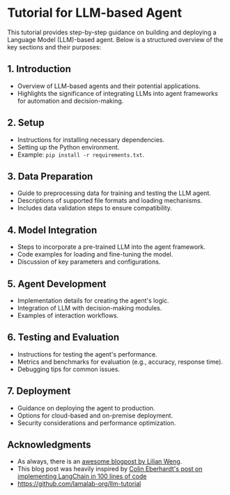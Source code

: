 # Tutorial for LLM-based Agent

This tutorial provides step-by-step guidance on building and deploying a Language Model (LLM)-based agent. Below is a structured overview of the key sections and their purposes:

## 1. **Introduction**
   - Overview of LLM-based agents and their potential applications.
   - Highlights the significance of integrating LLMs into agent frameworks for automation and decision-making.

## 2. **Setup**
   - Instructions for installing necessary dependencies.
   - Setting up the Python environment.
   - Example: `pip install -r requirements.txt`.

## 3. **Data Preparation**
   - Guide to preprocessing data for training and testing the LLM agent.
   - Descriptions of supported file formats and loading mechanisms.
   - Includes data validation steps to ensure compatibility.

## 4. **Model Integration**
   - Steps to incorporate a pre-trained LLM into the agent framework.
   - Code examples for loading and fine-tuning the model.
   - Discussion of key parameters and configurations.

## 5. **Agent Development**
   - Implementation details for creating the agent's logic.
   - Integration of LLM with decision-making modules.
   - Examples of interaction workflows.

## 6. **Testing and Evaluation**
   - Instructions for testing the agent's performance.
   - Metrics and benchmarks for evaluation (e.g., accuracy, response time).
   - Debugging tips for common issues.

## 7. **Deployment**
   - Guidance on deploying the agent to production.
   - Options for cloud-based and on-premise deployment.
   - Security considerations and performance optimization.

## Acknowledgments
- As always, there is an [awesome blogpost by Lilian Weng](https://lilianweng.github.io/posts/2023-06-23-agent/). 
- This blog post was heavily inspired by [Colin Eberhardt's post on implementing LangChain in 100 lines of code](https://blog.scottlogic.com/2023/05/04/langchain-mini.html)
- https://github.com/lamalab-org/llm-tutorial